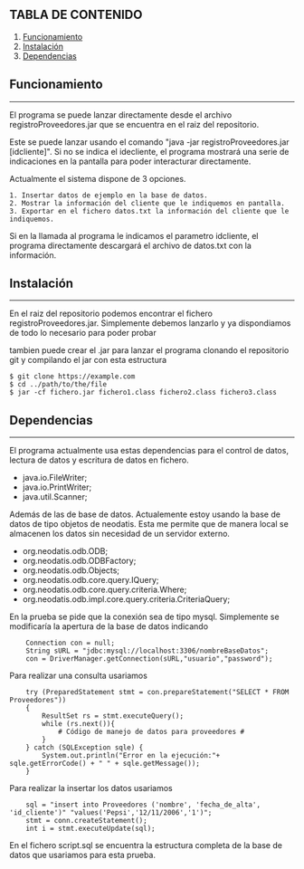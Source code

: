 ## TABLA DE CONTENIDO
1. [Funcionamiento](#Funcionamiento)
2. [Instalación](#Instalación)
3. [Dependencias](#Dependencias)

## Funcionamiento
***
El programa se puede lanzar directamente desde el archivo registroProveedores.jar que se encuentra en el raiz del repositorio.

Este se puede lanzar usando el comando "java -jar registroProveedores.jar [idcliente]". 
Si no se indica el idecliente, el programa mostrará una serie de indicaciones en la pantalla para poder interacturar directamente.

Actualmente el sistema dispone de 3 opciones.

    1. Insertar datos de ejemplo en la base de datos.
    2. Mostrar la información del cliente que le indiquemos en pantalla.
    3. Exportar en el fichero datos.txt la información del cliente que le indiquemos.
Si en la llamada al programa le indicamos el parametro idcliente, el programa directamente descargará el archivo de datos.txt con la información.

## Instalación
***
En el raiz del repositorio podemos encontrar el fichero registroProveedores.jar. Simplemente debemos lanzarlo y ya dispondiamos de todo lo necesario para poder probar

tambien puede crear el .jar para lanzar el programa clonando el repositorio git y compilando el jar con esta estructura
```
$ git clone https://example.com
$ cd ../path/to/the/file
$ jar -cf fichero.jar fichero1.class fichero2.class fichero3.class
```

## Dependencias
***
El programa actualmente usa estas dependencias para el control de datos, lectura de datos y escritura de datos en fichero.
*  java.io.FileWriter;
*  java.io.PrintWriter;
*  java.util.Scanner;


Además de las de base de datos. Actualemente estoy usando la base de datos de tipo objetos de neodatis. Esta me permite que de manera local se almacenen los datos sin necesidad de un servidor externo.

*  org.neodatis.odb.ODB;
*  org.neodatis.odb.ODBFactory;
*  org.neodatis.odb.Objects;
*  org.neodatis.odb.core.query.IQuery;
*  org.neodatis.odb.core.query.criteria.Where;
*  org.neodatis.odb.impl.core.query.criteria.CriteriaQuery;

En la prueba se pide que la conexión sea de tipo mysql. Simplemente se modificaría la apertura de la base de datos indicando
``` 
    Connection con = null;
    String sURL = "jdbc:mysql://localhost:3306/nombreBaseDatos";
    con = DriverManager.getConnection(sURL,"usuario","password");
```

Para realizar una consulta usariamos
```
    try (PreparedStatement stmt = con.prepareStatement("SELECT * FROM Proveedores")) 
    {
        ResultSet rs = stmt.executeQuery();
        while (rs.next()){
            # Código de manejo de datos para proveedores #
        }
    } catch (SQLException sqle) {
        System.out.println("Error en la ejecución:"+ sqle.getErrorCode() + " " + sqle.getMessage());    
    }
```

Para realizar la insertar los datos usariamos

```
    sql = "insert into Proveedores ('nombre', 'fecha_de_alta', 'id_cliente')" "values('Pepsi','12/11/2006','1')";
    stmt = conn.createStatement();
    int i = stmt.executeUpdate(sql);
```

En el fichero script.sql se encuentra la estructura completa de la base de datos que usariamos para esta prueba.